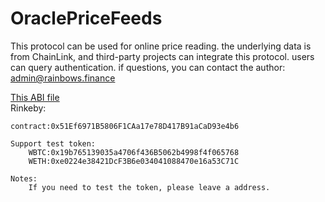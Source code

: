 # OraclePriceFeeds
This protocol can be used for online price reading. the underlying data is from ChainLink, and third-party projects can integrate this protocol. users can query authentication. if questions, you can contact the author: admin@rainbows.finance

[This ABI file](/abi/rb_abi.json)<br>
Rinkeby:

    contract:0x51Ef6971B5806F1CAa17e78D417B91aCaD93e4b6

    Support test token:
        WBTC:0x19b765139035a4706f436B5062b4998f4f065768
        WETH:0xe0224e38421DcF3B6e034041088470e16a53C71C

    Notes:
        If you need to test the token, please leave a address.